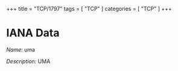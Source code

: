 +++
title = "TCP/1797"
tags = [ "TCP" ]
categories = [ "TCP" ]
+++

# IANA Data

_Name:_ uma

_Description:_ UMA

